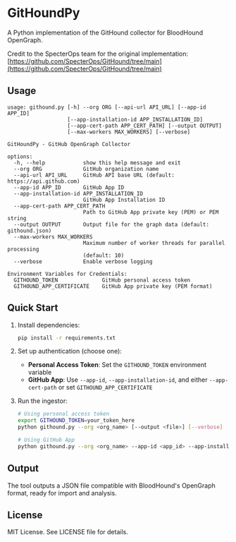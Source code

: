 # GitHoundPy

A Python implementation of the GitHound collector for BloodHound OpenGraph. 

Credit to the SpecterOps team for the original implementation: [https://github.com/SpecterOps/GitHound/tree/main](https://github.com/SpecterOps/GitHound/tree/main)

## Usage

```
usage: githound.py [-h] --org ORG [--api-url API_URL] [--app-id APP_ID]
                   [--app-installation-id APP_INSTALLATION_ID]
                   [--app-cert-path APP_CERT_PATH] [--output OUTPUT]
                   [--max-workers MAX_WORKERS] [--verbose]

GitHoundPy - GitHub OpenGraph Collector

options:
  -h, --help            show this help message and exit
  --org ORG             GitHub organization name
  --api-url API_URL     GitHub API base URL (default: https://api.github.com)
  --app-id APP_ID       GitHub App ID
  --app-installation-id APP_INSTALLATION_ID
                        GitHub App Installation ID
  --app-cert-path APP_CERT_PATH
                        Path to GitHub App private key (PEM) or PEM string
  --output OUTPUT       Output file for the graph data (default: githound.json)
  --max-workers MAX_WORKERS
                        Maximum number of worker threads for parallel processing
                        (default: 10)
  --verbose             Enable verbose logging

Environment Variables for Credentials:
  GITHOUND_TOKEN              GitHub personal access token
  GITHOUND_APP_CERTIFICATE    GitHub App private key (PEM format)
```

## Quick Start

1. Install dependencies:
   ```bash
   pip install -r requirements.txt
   ```
2. Set up authentication (choose one):
   - **Personal Access Token**: Set the `GITHOUND_TOKEN` environment variable
   - **GitHub App**: Use `--app-id`, `--app-installation-id`, and either `--app-cert-path` or set `GITHOUND_APP_CERTIFICATE`

3. Run the ingestor:
   ```bash
   # Using personal access token
   export GITHOUND_TOKEN=your_token_here
   python githound.py --org <org_name> [--output <file>] [--verbose]
   
   # Using GitHub App
   python githound.py --org <org_name> --app-id <app_id> --app-installation-id <install_id> --app-cert-path <cert_path>
   ```

## Output

The tool outputs a JSON file compatible with BloodHound's OpenGraph format, ready for import and analysis.

## License

MIT License. See LICENSE file for details.